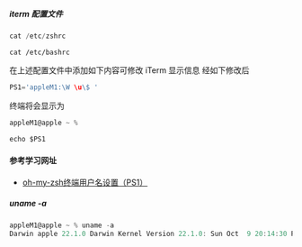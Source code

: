 ##### iterm 配置文件

```js
cat /etc/zshrc
```

```
cat /etc/bashrc
```

在上述配置文件中添加如下内容可修改 iTerm 显示信息
经如下修改后
```js
PS1='appleM1:\W \u\$ '
```
终端将会显示为

```js
appleM1@apple ~ %
```

```js
echo $PS1
```



#### 参考学习网址

- [oh-my-zsh终端用户名设置（PS1）](https://www.jianshu.com/p/bf488bf22cba)

##### uname -a

```js
appleM1@apple ~ % uname -a
Darwin apple 22.1.0 Darwin Kernel Version 22.1.0: Sun Oct  9 20:14:30 PDT 2022; root:xnu-8792.41.9~2/RELEASE_ARM64_T8103 arm64
```

